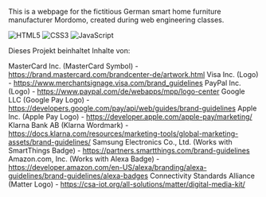 This is a webpage for the fictitious German smart home furniture manufacturer Mordomo, created during web engineering classes.

![HTML5](https://img.shields.io/badge/html5-%23E34F26.svg?style=for-the-badge&logo=html5&logoColor=white)
![CSS3](https://img.shields.io/badge/css3-%231572B6.svg?style=for-the-badge&logo=css3&logoColor=white)
![JavaScript](https://img.shields.io/badge/javascript-%23323330.svg?style=for-the-badge&logo=javascript&logoColor=%23F7DF1E)



Dieses Projekt beinhaltet Inhalte von: 

MasterCard Inc. (MasterCard Symbol) - https://brand.mastercard.com/brandcenter-de/artwork.html
Visa Inc. (Logo) - https://www.merchantsignage.visa.com/brand_guidelines
PayPal Inc. (Logo) - https://www.paypal.com/de/webapps/mpp/logo-center
Google LLC (Google Pay Logo) - https://developers.google.com/pay/api/web/guides/brand-guidelines
Apple Inc. (Apple Pay Logo) - https://developer.apple.com/apple-pay/marketing/
Klarna Bank AB (Klarna Wordmark) - https://docs.klarna.com/resources/marketing-tools/global-marketing-assets/brand-guidelines/
Samsung Electronics Co., Ltd. (Works with SmartThings Badge) - https://partners.smartthings.com/brand-guidelines
Amazon.com, Inc. (Works with Alexa Badge) - https://developer.amazon.com/en-US/alexa/branding/alexa-guidelines/brand-guidelines/alexa-badges
Connectivity Standards Alliance (Matter Logo) - https://csa-iot.org/all-solutions/matter/digital-media-kit/

